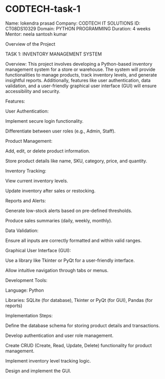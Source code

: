 # CODTECH-task-1
Name: lokendra prasad
Company: CODTECH IT SOLUTIONS
ID: CT08DS10329
Domain: PYTHON PROGRAMMING
Duration: 4 weeks
Mentor: neela santosh kumar

Overview of the Project

TASK 1: INVENTORY MANAGEMENT SYSTEM

Overview:
This project involves developing a Python-based inventory management system for a store or warehouse. The system will provide functionalities to manage products, track inventory levels, and generate insightful reports. Additionally, features like user authentication, data validation, and a user-friendly graphical user interface (GUI) will ensure accessibility and security.

Features:

User Authentication:

Implement secure login functionality.

Differentiate between user roles (e.g., Admin, Staff).

Product Management:

Add, edit, or delete product information.

Store product details like name, SKU, category, price, and quantity.

Inventory Tracking:

View current inventory levels.

Update inventory after sales or restocking.

Reports and Alerts:

Generate low-stock alerts based on pre-defined thresholds.

Produce sales summaries (daily, weekly, monthly).

Data Validation:

Ensure all inputs are correctly formatted and within valid ranges.

Graphical User Interface (GUI):

Use a library like Tkinter or PyQt for a user-friendly interface.

Allow intuitive navigation through tabs or menus.

Development Tools:

Language: Python

Libraries: SQLite (for database), Tkinter or PyQt (for GUI), Pandas (for reports)

Implementation Steps:

Define the database schema for storing product details and transactions.

Develop authentication and user role management.

Create CRUD (Create, Read, Update, Delete) functionality for product management.

Implement inventory level tracking logic.

Design and implement the GUI.
